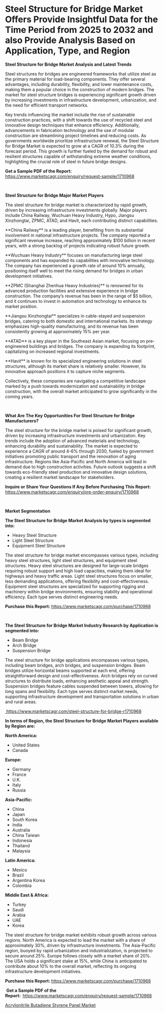 <p><h1>Steel Structure for Bridge Market Offers Provide Insightful Data for the Time Period from 2025 to 2032 and also Provide Analysis Based on Application, Type, and Region</h1></p><p><strong>Steel Structure for Bridge Market Analysis and Latest Trends</strong></p>
<p><p>Steel structures for bridges are engineered frameworks that utilize steel as the primary material for load-bearing components. They offer several advantages, including durability, flexibility, and lower maintenance costs, making them a popular choice in the construction of modern bridges. The market for steel structure bridges is experiencing significant growth driven by increasing investments in infrastructure development, urbanization, and the need for efficient transport networks.</p><p>Key trends influencing the market include the rise of sustainable construction practices, with a shift towards the use of recycled steel and innovative design techniques that enhance efficiency. Additionally, advancements in fabrication technology and the use of modular construction are streamlining project timelines and reducing costs. As governments worldwide prioritize infrastructure renewal, the Steel Structure for Bridge Market is expected to grow at a CAGR of 10.3% during the forecast period. This growth is further fueled by the demand for robust and resilient structures capable of withstanding extreme weather conditions, highlighting the crucial role of steel in future bridge designs.</p></p>
<p><strong>Get a Sample PDF of the Report:&nbsp;</strong> <a href="https://www.marketscagr.com/enquiry/request-sample/1710968?utm_campaign=3127&utm_medium=2&utm_source=Github&utm_content=ia&utm_term=27032025&utm_id=steel-structure-for-bridge">https://www.marketscagr.com/enquiry/request-sample/1710968</a></p>
<p>&nbsp;</p>
<p><strong>Steel Structure for Bridge Major Market Players</strong></p>
<p><p>The steel structure for bridge market is characterized by rapid growth, driven by increasing infrastructure investments globally. Major players include China Railway, Wuchuan Heavy Industry, Hypo, Jiangsu Xinzhongtai, ZPMC, ATAD, and Havit, each contributing distinct capabilities.</p><p>**China Railway** is a leading player, benefiting from its substantial involvement in national infrastructure projects. The company reported a significant revenue increase, reaching approximately $100 billion in recent years, with a strong backlog of projects indicating robust future growth.</p><p>**Wuchuan Heavy Industry** focuses on manufacturing large steel components and has expanded its capabilities with innovative technology. The company has experienced a growth rate of around 10% annually, positioning itself well to meet the rising demand for bridges in urban development initiatives.</p><p>**ZPMC (Shanghai Zhenhua Heavy Industries)** is renowned for its advanced production facilities and extensive experience in bridge construction. The company’s revenue has been in the range of $5 billion, and it continues to invest in automation and technology to enhance its market position.</p><p>**Jiangsu Xinzhongtai** specializes in cable-stayed and suspension bridges, catering to both domestic and international markets. Its strategy emphasizes high-quality manufacturing, and its revenue has been consistently growing at approximately 15% per year.</p><p>**ATAD** is a key player in the Southeast Asian market, focusing on pre-engineered buildings and bridges. The company is expanding its footprint, capitalizing on increased regional investments.</p><p>**Havit** is known for its specialized engineering solutions in steel structures, although its market share is relatively smaller. However, its innovative approach positions it to capture niche segments.</p><p>Collectively, these companies are navigating a competitive landscape marked by a push towards modernization and sustainability in bridge construction, with the overall market anticipated to grow significantly in the coming years.</p></p>
<p>&nbsp;</p>
<p><strong>What Are The Key Opportunities For Steel Structure for Bridge Manufacturers?</strong></p>
<p><p>The steel structure for the bridge market is poised for significant growth, driven by increasing infrastructure investments and urbanization. Key trends include the adoption of advanced materials and technology, enhancing durability and sustainability. The market is expected to experience a CAGR of around 4-6% through 2030, fueled by government initiatives promoting public transport and the renovation of aging infrastructure. Regions like Asia-Pacific and North America will lead in demand due to high construction activities. Future outlook suggests a shift towards eco-friendly steel production and innovative design solutions, creating a resilient market landscape for stakeholders.</p></p>
<p><strong>Inquire or Share Your Questions If Any Before Purchasing This Report:</strong> <a href="https://www.marketscagr.com/enquiry/pre-order-enquiry/1710968?utm_campaign=3127&utm_medium=2&utm_source=Github&utm_content=ia&utm_term=27032025&utm_id=steel-structure-for-bridge">https://www.marketscagr.com/enquiry/pre-order-enquiry/1710968</a></p>
<p>&nbsp;</p>
<p><strong>Market Segmentation</strong></p>
<p><strong>The Steel Structure for Bridge Market Analysis by types is segmented into:</strong></p>
<p><ul><li>Heavy Steel Structure</li><li>Light Steel Structure</li><li>Equipment Steel Structure</li></ul></p>
<p><p>The steel structure for bridge market encompasses various types, including heavy steel structures, light steel structures, and equipment steel structures. Heavy steel structures are designed for large-scale bridges requiring robust support and high load capacities, making them ideal for highways and heavy traffic areas. Light steel structures focus on smaller, less demanding applications, offering flexibility and cost-effectiveness. Equipment steel structures are specialized for supporting rigging and machinery within bridge environments, ensuring stability and operational efficiency. Each type serves distinct engineering needs.</p></p>
<p><strong>Purchase this Report:&nbsp;</strong><a href="https://www.marketscagr.com/purchase/1710968?utm_campaign=3127&utm_medium=2&utm_source=Github&utm_content=ia&utm_term=27032025&utm_id=steel-structure-for-bridge">https://www.marketscagr.com/purchase/1710968</a></p>
<p>&nbsp;</p>
<p><strong>The Steel Structure for Bridge Market Industry Research by Application is segmented into:</strong></p>
<p><ul><li>Beam Bridge</li><li>Arch Bridge</li><li>Suspension Bridge</li></ul></p>
<p><p>The steel structure for bridge applications encompasses various types, including beam bridges, arch bridges, and suspension bridges. Beam bridges utilize horizontal beams supported at each end, offering straightforward design and cost-effectiveness. Arch bridges rely on curved structures to distribute loads, enhancing aesthetic appeal and strength. Suspension bridges feature cables suspended between towers, allowing for long spans and flexibility. Each type serves distinct market needs, supporting infrastructure development and transportation solutions in urban and rural areas.</p></p>
<p><a href="https://www.marketscagr.com/steel-structure-for-bridge-r1710968?utm_campaign=3127&utm_medium=2&utm_source=Github&utm_content=ia&utm_term=27032025&utm_id=steel-structure-for-bridge">&nbsp;https://www.marketscagr.com/steel-structure-for-bridge-r1710968</a></p>
<p><strong>In terms of Region, the Steel Structure for Bridge Market Players available by Region are:</strong></p>
<p>
    <p> <strong> North America: </strong>
        <ul>
            <li>United States</li>
            <li>Canada</li>
        </ul>
        </p> 
    <p> <strong> Europe: </strong>
        <ul>
            <li>Germany</li>
            <li>France</li>
            <li>U.K.</li>
            <li>Italy</li>
            <li>Russia</li>
        </ul>
        </p> 
    <p> <strong> Asia-Pacific: </strong>
        <ul>
            <li>China</li>
            <li>Japan</li>
            <li>South Korea</li>
            <li>India</li>
            <li>Australia</li>
            <li>China Taiwan</li>
            <li>Indonesia</li>
            <li>Thailand</li>
            <li>Malaysia</li>
        </ul>
        </p> 
    <p> <strong> Latin America: </strong>
        <ul>
            <li>Mexico</li>
            <li>Brazil</li>
            <li>Argentina Korea</li>
            <li>Colombia</li>
        </ul>
        </p> 
    <p> <strong> Middle East & Africa: </strong>
        <ul>
            <li>Turkey</li>
            <li>Saudi</li>
            <li>Arabia</li>
            <li>UAE</li>
            <li>Korea</li>
        </ul>
    </p>
    </p>
<p><p>The steel structure for bridge market exhibits robust growth across various regions. North America is expected to lead the market with a share of approximately 30%, driven by infrastructure investments. The Asia-Pacific region, buoyed by rapid urbanization and industrialization, is projected to secure around 25%. Europe follows closely with a market share of 20%. The USA holds a significant stake at 15%, while China is anticipated to contribute about 10% to the overall market, reflecting its ongoing infrastructure development initiatives.</p></p>
<p><strong>Purchase this Report: </strong><a href="https://www.marketscagr.com/purchase/1710968?utm_campaign=3127&utm_medium=2&utm_source=Github&utm_content=ia&utm_term=27032025&utm_id=steel-structure-for-bridge">https://www.marketscagr.com/purchase/1710968</a></p>
<p>&nbsp;<strong>Get a Sample PDF of the Report:&nbsp;&nbsp;</strong><a href="https://www.marketscagr.com/enquiry/request-sample/1710968?utm_campaign=3127&utm_medium=2&utm_source=Github&utm_content=ia&utm_term=27032025&utm_id=steel-structure-for-bridge">https://www.marketscagr.com/enquiry/request-sample/1710968</a></p>
<p><strong></strong></p>
<p><p><a href="https://github.com/laverkyllozc/Market-Research-Report-List-1/blob/main/acrylonitrile-butadiene-styrene-panel-market.md?utm_campaign=3127&utm_medium=2&utm_source=Github&utm_content=ia&utm_term=27032025&utm_id=steel-structure-for-bridge">Acrylonitrile Butadiene Styrene Panel Market</a></p></p>